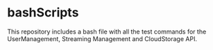 # bashScripts

This repository includes a bash file with all the test commands for the UserManagement, Streaming Management and CloudStorage API.
